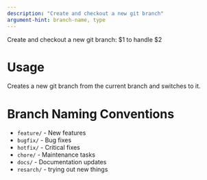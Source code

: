 ```yaml
---
description: "Create and checkout a new git branch"
argument-hint: branch-name, type
---
```


Create and checkout a new git branch: $1 to handle $2

# Usage
Creates a new git branch from the current branch and switches to it.


# Branch Naming Conventions
- `feature/`   - New features
- `bugfix/`    - Bug fixes
- `hotfix/`    - Critical fixes
- `chore/`     - Maintenance tasks
- `docs/`      - Documentation updates
- `resarch/`   - trying out new things
